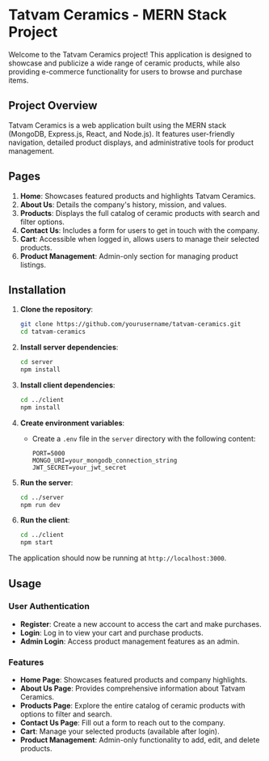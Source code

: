# Tatvam Ceramics - MERN Stack Project

Welcome to the Tatvam Ceramics project! This application is designed to showcase and publicize a wide range of ceramic products, while also providing e-commerce functionality for users to browse and purchase items.

## Project Overview

Tatvam Ceramics is a web application built using the MERN stack (MongoDB, Express.js, React, and Node.js). It features user-friendly navigation, detailed product displays, and administrative tools for product management.

## Pages

1. **Home**: Showcases featured products and highlights Tatvam Ceramics.
2. **About Us**: Details the company's history, mission, and values.
3. **Products**: Displays the full catalog of ceramic products with search and filter options.
4. **Contact Us**: Includes a form for users to get in touch with the company.
5. **Cart**: Accessible when logged in, allows users to manage their selected products.
6. **Product Management**: Admin-only section for managing product listings.

## Installation

1. **Clone the repository**:
    ```bash
    git clone https://github.com/yourusername/tatvam-ceramics.git
    cd tatvam-ceramics
    ```

2. **Install server dependencies**:
    ```bash
    cd server
    npm install
    ```

3. **Install client dependencies**:
    ```bash
    cd ../client
    npm install
    ```

4. **Create environment variables**:
    - Create a `.env` file in the `server` directory with the following content:
      ```plaintext
      PORT=5000
      MONGO_URI=your_mongodb_connection_string
      JWT_SECRET=your_jwt_secret
      ```

5. **Run the server**:
    ```bash
    cd ../server
    npm run dev
    ```

6. **Run the client**:
    ```bash
    cd ../client
    npm start
    ```

The application should now be running at `http://localhost:3000`.

## Usage

### User Authentication

- **Register**: Create a new account to access the cart and make purchases.
- **Login**: Log in to view your cart and purchase products.
- **Admin Login**: Access product management features as an admin.

### Features

- **Home Page**: Showcases featured products and company highlights.
- **About Us Page**: Provides comprehensive information about Tatvam Ceramics.
- **Products Page**: Explore the entire catalog of ceramic products with options to filter and search.
- **Contact Us Page**: Fill out a form to reach out to the company.
- **Cart**: Manage your selected products (available after login).
- **Product Management**: Admin-only functionality to add, edit, and delete products.
